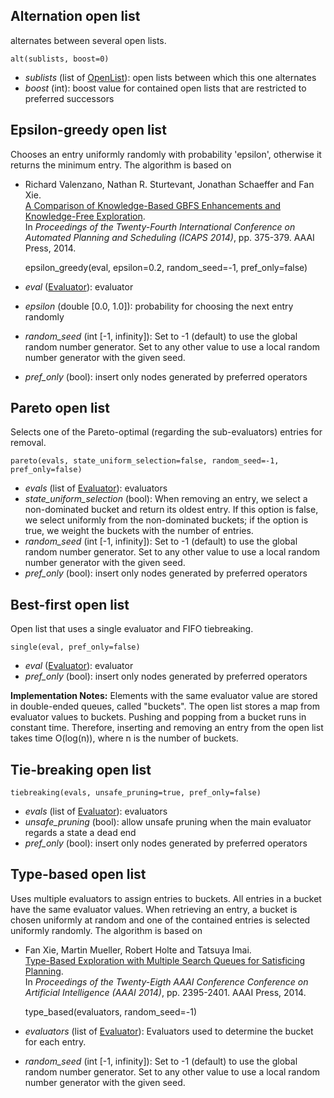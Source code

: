 

## Alternation open list 

alternates between several open lists.

    alt(sublists, boost=0)

* *sublists* (list of [OpenList](OpenList.md)): open lists between which this one alternates
* *boost* (int): boost value for contained open lists that are restricted to preferred successors

## Epsilon-greedy open list 

Chooses an entry uniformly randomly with probability 'epsilon', otherwise it returns the minimum entry. The algorithm is based on

* Richard Valenzano, Nathan R. Sturtevant, Jonathan Schaeffer and Fan Xie.<br />
 [A Comparison of Knowledge-Based GBFS Enhancements and Knowledge-Free Exploration](http://www.aaai.org/ocs/index.php/ICAPS/ICAPS14/paper/view/7943/8066).<br />
 In *Proceedings of the Twenty-Fourth International Conference on Automated Planning and Scheduling (ICAPS 2014)*, pp. 375-379. AAAI Press, 2014.

    epsilon_greedy(eval, epsilon=0.2, random_seed=-1, pref_only=false)

* *eval* ([Evaluator](Evaluator.md)): evaluator
* *epsilon* (double [0.0, 1.0]): probability for choosing the next entry randomly
* *random_seed* (int [-1, infinity]): Set to -1 (default) to use the global random number generator. Set to any other value to use a local random number generator with the given seed.
* *pref_only* (bool): insert only nodes generated by preferred operators

## Pareto open list 

Selects one of the Pareto-optimal (regarding the sub-evaluators) entries for removal.

    pareto(evals, state_uniform_selection=false, random_seed=-1, pref_only=false)

* *evals* (list of [Evaluator](Evaluator.md)): evaluators
* *state_uniform_selection* (bool): When removing an entry, we select a non-dominated bucket and return its oldest entry. If this option is false, we select uniformly from the non-dominated buckets; if the option is true, we weight the buckets with the number of entries.
* *random_seed* (int [-1, infinity]): Set to -1 (default) to use the global random number generator. Set to any other value to use a local random number generator with the given seed.
* *pref_only* (bool): insert only nodes generated by preferred operators

## Best-first open list 

Open list that uses a single evaluator and FIFO tiebreaking.

    single(eval, pref_only=false)

* *eval* ([Evaluator](Evaluator.md)): evaluator
* *pref_only* (bool): insert only nodes generated by preferred operators

**Implementation Notes:** Elements with the same evaluator value are stored in double-ended queues, called "buckets". The open list stores a map from evaluator values to buckets. Pushing and popping from a bucket runs in constant time. Therefore, inserting and removing an entry from the open list takes time O(log(n)), where n is the number of buckets.

## Tie-breaking open list 

    tiebreaking(evals, unsafe_pruning=true, pref_only=false)

* *evals* (list of [Evaluator](Evaluator.md)): evaluators
* *unsafe_pruning* (bool): allow unsafe pruning when the main evaluator regards a state a dead end
* *pref_only* (bool): insert only nodes generated by preferred operators

## Type-based open list 

Uses multiple evaluators to assign entries to buckets. All entries in a bucket have the same evaluator values. When retrieving an entry, a bucket is chosen uniformly at random and one of the contained entries is selected uniformly randomly. The algorithm is based on

* Fan Xie, Martin Mueller, Robert Holte and Tatsuya Imai.<br />
 [Type-Based Exploration with Multiple Search Queues for Satisficing Planning](http://www.aaai.org/ocs/index.php/AAAI/AAAI14/paper/view/8472/8705).<br />
 In *Proceedings of the Twenty-Eigth AAAI Conference Conference on Artificial Intelligence (AAAI 2014)*, pp. 2395-2401. AAAI Press, 2014.

    type_based(evaluators, random_seed=-1)

* *evaluators* (list of [Evaluator](Evaluator.md)): Evaluators used to determine the bucket for each entry.
* *random_seed* (int [-1, infinity]): Set to -1 (default) to use the global random number generator. Set to any other value to use a local random number generator with the given seed.
